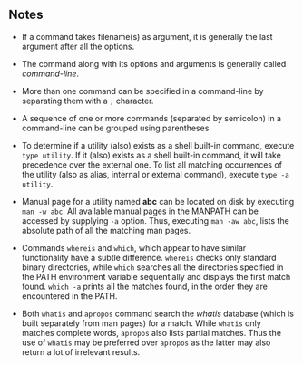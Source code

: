 ## Notes

-   If a command takes filename(s) as argument, it is generally the last argument after all the options.

-   The command along with its options and arguments is generally called _command-line_.

-   More than one command can be specified in a command-line by separating them with a `;` character.

-   A sequence of one or more commands (separated by semicolon) in a command-line can be grouped using parentheses.

-   To determine if a utility (also) exists as a shell built-in command, execute `type utility`. If it (also) exists as a shell built-in command, it will take precedence over the external one. To list all matching occurrences of the utility (also as alias, internal or external command), execute `type -a utility`.

-   Manual page for a utility named **abc** can be located on disk by executing `man -w abc`. All available manual pages in the MANPATH can be accessed by supplying `-a` option. Thus, executing `man -aw abc`, lists the absolute path of all the matching man pages.

-   Commands `whereis` and `which`, which appear to have similar functionality have a subtle difference. `whereis` checks only standard binary directories, while `which` searches all the directories specified in the PATH environment variable sequentially and displays the first match found. `which -a` prints all the matches found, in the order they are encountered in the PATH.

-   Both `whatis` and `apropos` command search the _whatis_ database (which is built separately from man pages) for a match. While `whatis` only matches complete words, `apropos` also lists partial matches. Thus the use of `whatis` may be preferred over `apropos` as the latter may also return a lot of irrelevant results.
